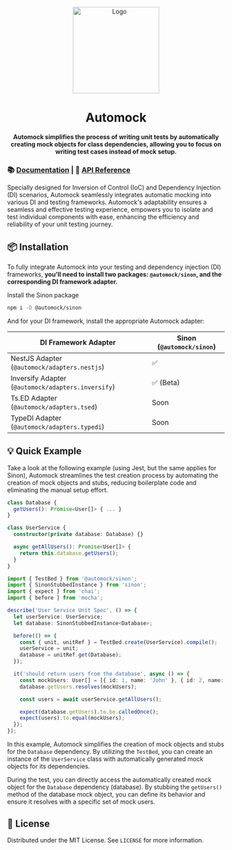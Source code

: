 <p align="center">
  <img width="200" src="https://raw.githubusercontent.com/omermorad/automock/master/logo.png" alt="Logo" />
</p>

<h1 align="center">Automock</h1>

<p align="center">
<strong>Automock simplifies the process of writing unit tests by automatically creating mock objects for class
dependencies, allowing you to focus on writing test cases instead of mock setup.</strong>
</p>

### :books: [Documentation](https://automock.dev/docs/introduction/intro/) | :book: [API Reference](https://automock.dev/api-reference/category/api-reference/)

Specially designed for Inversion of Control (IoC) and Dependency Injection (DI) scenarios, Automock seamlessly
integrates automatic mocking into various DI and testing frameworks. Automock's adaptability ensures a seamless and
effective testing experience, empowers you to isolate and test individual components with ease, enhancing the efficiency
and reliability of your unit testing journey.

## :package: Installation

To fully integrate Automock into your testing and dependency injection (DI) frameworks, **you'll need to install two
packages: `@automock/sinon`, and the corresponding DI framework adapter.**

Install the Sinon package
```bash
npm i -D @automock/sinon
````

And for your DI framework, install the appropriate Automock adapter:

|   DI Framework Adapter                                 |   Sinon (`@automock/sinon`)                   |
|--------------------------------------------------------|-----------------------------------------------|
|   NestJS Adapter (`@automock/adapters.nestjs`)         | :white_check_mark:                            |
|   Inversify Adapter (`@automock/adapters.inversify`)   | :white_check_mark: (Beta)                     |
|   Ts.ED Adapter (`@automock/adapters.tsed`)            | Soon                                          |
|   TypeDI Adapter (`@automock/adapters.typedi`)         | Soon                                          |

## :bulb: Quick Example

Take a look at the following example (using Jest, but the same applies for Sinon), Automock streamlines the test
creation process by automating the creation of mock objects and stubs, reducing boilerplate code and eliminating the
manual setup effort.

```typescript
class Database {
  getUsers(): Promise<User[]> { ... }
}

class UserService {
  constructor(private database: Database) {}

  async getAllUsers(): Promise<User[]> {
    return this.database.getUsers();
  }
}
```

```typescript
import { TestBed } from '@automock/sinon';
import { SinonStubbedInstance } from 'sinon';
import { expect } from 'chai';
import { before } from 'mocha';

describe('User Service Unit Spec', () => {
  let userService: UserService;
  let database: SinonStubbedInstance<Database>;

  before(() => {
    const { unit, unitRef } = TestBed.create(UserService).compile();
    userService = unit;
    database = unitRef.get(Database);
  });

  it('should return users from the database', async () => {
    const mockUsers: User[] = [{ id: 1, name: 'John' }, { id: 2, name: 'Jane' }];
    database.getUsers.resolves(mockUsers);

    const users = await userService.getAllUsers();

    expect(database.getUsers).to.be.calledOnce();
    expect(users).to.equal(mockUsers);
  });
});
```


In this example, Automock simplifies the creation of mock objects and stubs for the `Database` dependency. By utilizing
the `TestBed`, you can create an instance of the `UserService` class with automatically generated mock objects for its
dependencies.

During the test, you can directly access the automatically created mock object for the `Database` dependency (database).
By stubbing the `getUsers()` method of the database mock object, you can define its behavior and ensure it resolves with
a specific set of mock users.

## :scroll: License

Distributed under the MIT License. See `LICENSE` for more information.
